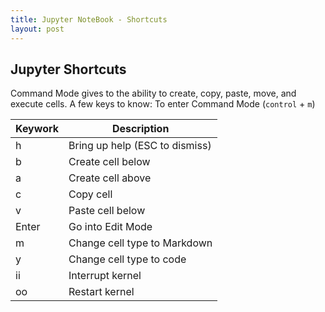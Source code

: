 ```yaml
---
title: Jupyter NoteBook - Shortcuts
layout: post
---
```


## Jupyter Shortcuts

Command Mode gives to the ability to create, copy, paste, move, and execute cells. A few keys to know:
To enter Command Mode (`control` + `m`)

| Keywork  | Description  |
|---|---|
| h | Bring up help (ESC to dismiss) |
| b | Create cell below |
| a | Create cell above |
| c | Copy cell |
| v | Paste cell below |
| Enter | Go into Edit Mode |
| m | Change cell type to Markdown |
| y | Change cell type to code |
| ii | Interrupt kernel |
| oo | Restart kernel |